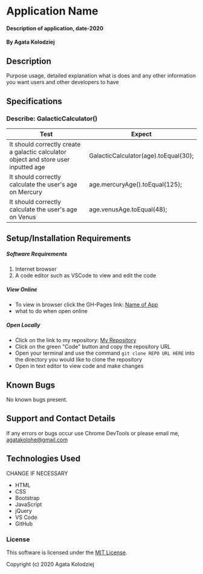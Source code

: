 # Application Name

#### Description of application, date-2020

#### By Agata Kolodziej

## Description

Purpose usage, detailed explanation what is does and any other information you want users and other developers to have

## Specifications

### Describe: GalacticCalculator()

| Test | Expect |
| ---- | ------ |
| It should correctly create a galactic calculator object and store user inputted age | GalacticCalculator(age).toEqual(30); |
| It should correctly calculate the user's age on Mercury| age.mercuryAge().toEqual(125); |
| It should correctly calculate the user's age on Venus| age.venusAge.toEqual(48); |



## Setup/Installation Requirements

##### Software Requirements

1. Internet browser
2. A code editor such as VSCode to view and edit the code

##### View Online

- To view in browser click the GH-Pages link: [Name of App](URL)
- what to do when open online

##### Open Locally

- Click on the link to my repository: [My Repository](URL)
- Click on the green "Code" button and copy the repository URL
- Open your terminal and use the command `git clone REPO URL HERE` into the directory you would like to clone the repository
- Open in text editor to view code and make changes

## Known Bugs

No known bugs present.

## Support and Contact Details

If any errors or bugs occur use Chrome DevTools or please email me, <agatakolohe@gmail.com>

## Technologies Used

CHANGE IF NECESSARY

- HTML
- CSS
- Bootstrap
- JavaScript
- jQuery
- VS Code
- GitHub

### License

This software is licensed under the [MIT License](https://choosealicense.com/licenses/mit/).

Copyright (c) 2020 Agata Kolodziej
